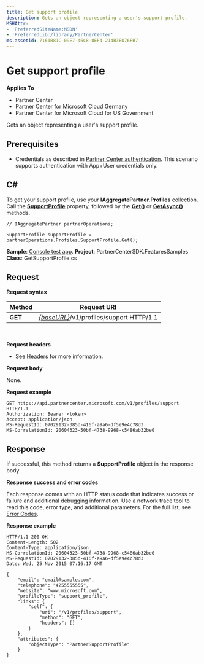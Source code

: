 ```yaml
---
title: Get support profile
description: Gets an object representing a user's support profile.
MSHAttr:
- 'PreferredSiteName:MSDN'
- 'PreferredLib:/library/PartnerCenter'
ms.assetid: 7161B81C-09E7-46C8-8EF4-214B3ED76FB7
---
```


# Get support profile


**Applies To**

-   Partner Center
-   Partner Center for Microsoft Cloud Germany
-   Partner Center for Microsoft Cloud for US Government

Gets an object representing a user's support profile.

## <span id="Prerequisites"></span><span id="prerequisites"></span><span id="PREREQUISITES"></span>Prerequisites


-   Credentials as described in [Partner Center authentication](partner-center-authentication.md). This scenario supports authentication with App+User credentials only.

## <span id="C_"></span><span id="c_"></span>C#


To get your support profile, use your **IAggregatePartner.Profiles** collection. Call the [**SupportProfile**](https://review.docs.microsoft.com/dotnet/api/microsoft.store.partnercenter.profiles.isupportprofileoperations) property, followed by the [**Get()**](https://review.docs.microsoft.com/dotnet/api/microsoft.store.partnercenter.profiles.isupportprofileoperations_get) or [**GetAsync()**](https://review.docs.microsoft.com/dotnet/api/microsoft.store.partnercenter.profiles.isupportprofileoperations_getasync) methods.

```CSharp
// IAggregatePartner partnerOperations;

SupportProfile supportProfile = partnerOperations.Profiles.SupportProfile.Get();
```

**Sample**: [Console test app](console-test-app.md). **Project**: PartnerCenterSDK.FeaturesSamples **Class**: GetSupportProfile.cs

## <span id="Request"></span><span id="request"></span><span id="REQUEST"></span>Request


**Request syntax**

| Method  | Request URI                                                              |
|---------|--------------------------------------------------------------------------|
| **GET** | [*{baseURL}*](partner-center-rest-urls.md)/v1/profiles/support HTTP/1.1 |

 

**Request headers**

-   See [Headers](headers.md) for more information.

**Request body**

None.

**Request example**

```
GET https://api.partnercenter.microsoft.com/v1/profiles/support HTTP/1.1
Authorization: Bearer <token>
Accept: application/json
MS-RequestId: 07029132-385d-416f-a9a6-df5e9e4c78d3
MS-CorrelationId: 20604323-50bf-4738-9968-c5486ab32be0

```

## <span id="Response"></span><span id="response"></span><span id="RESPONSE"></span>Response


If successful, this method returns a **SupportProfile** object in the response body.

**Response success and error codes**

Each response comes with an HTTP status code that indicates success or failure and additional debugging information. Use a network trace tool to read this code, error type, and additional parameters. For the full list, see [Error Codes](error-codes.md).

**Response example**

```
HTTP/1.1 200 OK
Content-Length: 502
Content-Type: application/json
MS-CorrelationId: 20604323-50bf-4738-9968-c5486ab32be0
MS-RequestId: 07029132-385d-416f-a9a6-df5e9e4c78d3
Date: Wed, 25 Nov 2015 07:16:17 GMT

{
    "email": "email@sample.com",
    "telephone": "4255555555",
    "website": "www.microsoft.com",
    "profileType": "support_profile",
    "links": {
        "self": {
            "uri": "/v1/profiles/support",
            "method": "GET",
            "headers": []
        }
    },
    "attributes": {
        "objectType": "PartnerSupportProfile"
    }
}

```

 

 




